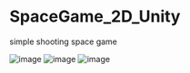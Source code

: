 # SpaceGame_2D_Unity
simple shooting space game

![image](https://user-images.githubusercontent.com/45254255/99480572-585c6380-297e-11eb-9246-5b974aae7bcb.png)
![image](https://user-images.githubusercontent.com/45254255/99480577-5c888100-297e-11eb-8ca0-95b48fddc0f7.png)
![image](https://user-images.githubusercontent.com/45254255/99480610-6ca06080-297e-11eb-805c-223c03b8b272.png)
